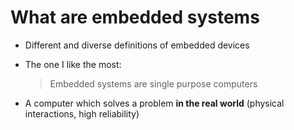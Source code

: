 # What are embedded systems

* Different and diverse definitions of embedded devices

* The one I like the most:

    > Embedded systems are single purpose computers <!-- .element class="" -->

* A computer which solves a problem **in the real world** (physical interactions, high reliability)



